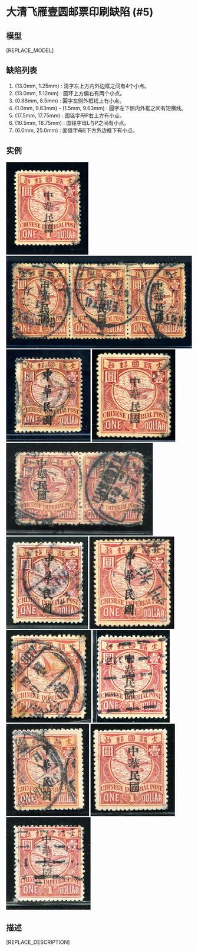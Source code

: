 # 大清飞雁壹圆邮票印刷缺陷 (#5)

## 模型
[REPLACE_MODEL]

## 缺陷列表
1. (13.0mm, 1.25mm) :  清字左上方内外边框之间有4个小点。
1. (13.0mm, 5.12mm) :  圆环上方偏右有两个小点。
1. (0.88mm, 8.5mm) :  圓字左侧外框线上有小点。
1. (1.0mm, 9.63mm) - (1.5mm, 9.63mm) :  圓字左下侧内外框之间有短横线。
1. (17.5mm, 17.75mm) :  国铭字母P右上方有小点。
1. (16.5mm, 18.75mm) :  国铭字母L与P之间有小点。
1. (6.0mm, 25.0mm) :  面值字母E下方外边框下有小点。


## 实例
<img src="2008-09-12_00008343007A.jpg" height=250/> <img src="2009-11-22_00029677035A.jpg" height=250/> <img src="2010-03-13_00030998032A.jpg" height=250/> <img src="2010-08-14_00035010009A.jpg" height=250/> <img src="2010-09-16_00034943206A.jpg" height=250/> <img src="2011-03-09_00041563026A.jpg" height=250/> <img src="2011-09-23_00049081107A.jpg" height=250/> <img src="2011-12-20_00052797219A.jpg" height=250/> <img src="2012-08-15_00067667006A.jpg" height=250/> <img src="2012-09-05_00069444027A.jpg" height=250/> <img src="2012-10-19_00071218216A.jpg" height=250/> <img src="2014-03-03_00136537042A.jpg" height=250/> 


## 描述
[REPLACE_DESCRIPTION]

